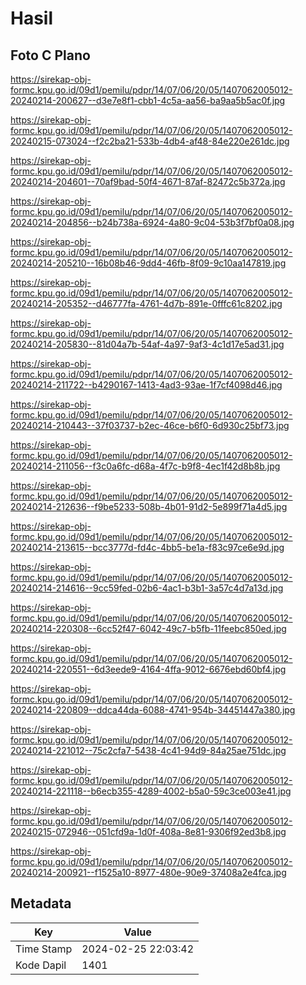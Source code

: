 # Hasil

## Foto C Plano

https://sirekap-obj-formc.kpu.go.id/09d1/pemilu/pdpr/14/07/06/20/05/1407062005012-20240214-200627--d3e7e8f1-cbb1-4c5a-aa56-ba9aa5b5ac0f.jpg

https://sirekap-obj-formc.kpu.go.id/09d1/pemilu/pdpr/14/07/06/20/05/1407062005012-20240215-073024--f2c2ba21-533b-4db4-af48-84e220e261dc.jpg

https://sirekap-obj-formc.kpu.go.id/09d1/pemilu/pdpr/14/07/06/20/05/1407062005012-20240214-204601--70af9bad-50f4-4671-87af-82472c5b372a.jpg

https://sirekap-obj-formc.kpu.go.id/09d1/pemilu/pdpr/14/07/06/20/05/1407062005012-20240214-204856--b24b738a-6924-4a80-9c04-53b3f7bf0a08.jpg

https://sirekap-obj-formc.kpu.go.id/09d1/pemilu/pdpr/14/07/06/20/05/1407062005012-20240214-205210--16b08b46-9dd4-46fb-8f09-9c10aa147819.jpg

https://sirekap-obj-formc.kpu.go.id/09d1/pemilu/pdpr/14/07/06/20/05/1407062005012-20240214-205352--d46777fa-4761-4d7b-891e-0fffc61c8202.jpg

https://sirekap-obj-formc.kpu.go.id/09d1/pemilu/pdpr/14/07/06/20/05/1407062005012-20240214-205830--81d04a7b-54af-4a97-9af3-4c1d17e5ad31.jpg

https://sirekap-obj-formc.kpu.go.id/09d1/pemilu/pdpr/14/07/06/20/05/1407062005012-20240214-211722--b4290167-1413-4ad3-93ae-1f7cf4098d46.jpg

https://sirekap-obj-formc.kpu.go.id/09d1/pemilu/pdpr/14/07/06/20/05/1407062005012-20240214-210443--37f03737-b2ec-46ce-b6f0-6d930c25bf73.jpg

https://sirekap-obj-formc.kpu.go.id/09d1/pemilu/pdpr/14/07/06/20/05/1407062005012-20240214-211056--f3c0a6fc-d68a-4f7c-b9f8-4ec1f42d8b8b.jpg

https://sirekap-obj-formc.kpu.go.id/09d1/pemilu/pdpr/14/07/06/20/05/1407062005012-20240214-212636--f9be5233-508b-4b01-91d2-5e899f71a4d5.jpg

https://sirekap-obj-formc.kpu.go.id/09d1/pemilu/pdpr/14/07/06/20/05/1407062005012-20240214-213615--bcc3777d-fd4c-4bb5-be1a-f83c97ce6e9d.jpg

https://sirekap-obj-formc.kpu.go.id/09d1/pemilu/pdpr/14/07/06/20/05/1407062005012-20240214-214616--9cc59fed-02b6-4ac1-b3b1-3a57c4d7a13d.jpg

https://sirekap-obj-formc.kpu.go.id/09d1/pemilu/pdpr/14/07/06/20/05/1407062005012-20240214-220308--6cc52f47-6042-49c7-b5fb-11feebc850ed.jpg

https://sirekap-obj-formc.kpu.go.id/09d1/pemilu/pdpr/14/07/06/20/05/1407062005012-20240214-220551--6d3eede9-4164-4ffa-9012-6676ebd60bf4.jpg

https://sirekap-obj-formc.kpu.go.id/09d1/pemilu/pdpr/14/07/06/20/05/1407062005012-20240214-220809--ddca44da-6088-4741-954b-34451447a380.jpg

https://sirekap-obj-formc.kpu.go.id/09d1/pemilu/pdpr/14/07/06/20/05/1407062005012-20240214-221012--75c2cfa7-5438-4c41-94d9-84a25ae751dc.jpg

https://sirekap-obj-formc.kpu.go.id/09d1/pemilu/pdpr/14/07/06/20/05/1407062005012-20240214-221118--b6ecb355-4289-4002-b5a0-59c3ce003e41.jpg

https://sirekap-obj-formc.kpu.go.id/09d1/pemilu/pdpr/14/07/06/20/05/1407062005012-20240215-072946--051cfd9a-1d0f-408a-8e81-9306f92ed3b8.jpg

https://sirekap-obj-formc.kpu.go.id/09d1/pemilu/pdpr/14/07/06/20/05/1407062005012-20240214-200921--f1525a10-8977-480e-90e9-37408a2e4fca.jpg


## Metadata

| Key        | Value               |
| ---------- | ------------------- |
| Time Stamp | 2024-02-25 22:03:42 |
| Kode Dapil | 1401                |



